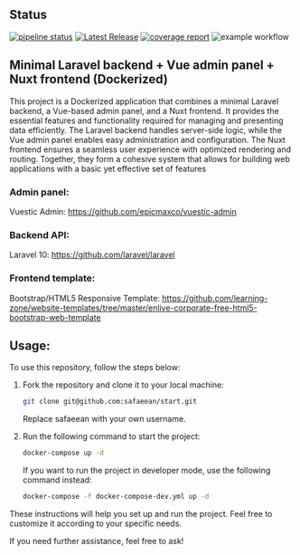 ## Status

[![pipeline status](https://gitlab.com/safaeean/start/badges/master/pipeline.svg)](https://gitlab.com/safaeean/start/-/commits/master)
[![Latest Release](https://gitlab.com/safaeean/start/-/badges/release.svg)](https://gitlab.com/safaeean/start/-/releases)
[![coverage report](https://gitlab.com/safaeean/start/badges/master/coverage.svg)](https://gitlab.com/safaeean/start/-/commits/master)
![example workflow](https://github.com/safaeean/start/actions/workflows/push.yml/badge.svg)



## Minimal Laravel backend + Vue admin panel + Nuxt frontend (Dockerized)

This project is a Dockerized application that combines a minimal Laravel backend, a Vue-based admin panel, and a Nuxt frontend. It provides the essential features and functionality required for managing and presenting data efficiently. The Laravel backend handles server-side logic, while the Vue admin panel enables easy administration and configuration. The Nuxt frontend ensures a seamless user experience with optimized rendering and routing. Together, they form a cohesive system that allows for building web applications with a basic yet effective set of features

### Admin panel:

Vuestic Admin: https://github.com/epicmaxco/vuestic-admin
### Backend API:

Laravel 10: https://github.com/laravel/laravel
### Frontend template:

Bootstrap/HTML5 Responsive Template: https://github.com/learning-zone/website-templates/tree/master/enlive-corporate-free-html5-bootstrap-web-template
## Usage:

To use this repository, follow the steps below:

1. Fork the repository and clone it to your local machine:

    ```bash
    git clone git@github.com:safaeean/start.git
    ```
    Replace safaeean with your own username.

2. Run the following command to start the project:
    ```bash
    docker-compose up -d
    ```
    If you want to run the project in developer mode, use the following command instead:

    ```bash
    docker-compose -f docker-compose-dev.yml up -d
    ```
These instructions will help you set up and run the project. Feel free to customize it according to your specific needs.

If you need further assistance, feel free to ask!
